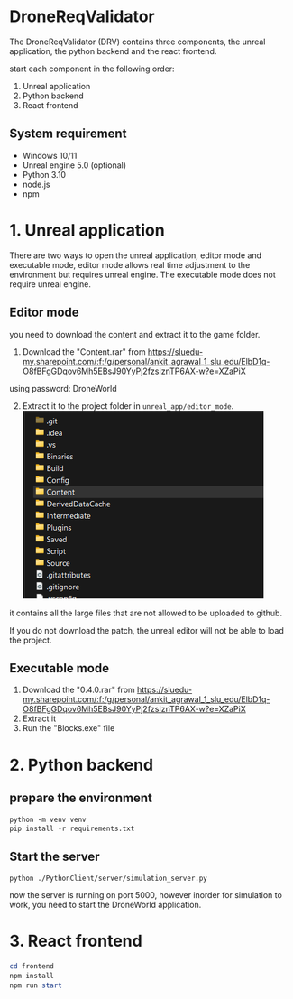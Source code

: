 # DroneReqValidator
The DroneReqValidator (DRV) contains three components, the unreal application, the python backend and the react frontend.

start each component in the following order:
1. Unreal application
2. Python backend
3. React frontend

## System requirement
- Windows 10/11
- Unreal engine 5.0 (optional)
- Python 3.10
- node.js
- npm


# 1. Unreal application
There are two ways to open the unreal application, editor mode and executable mode,
editor mode allows real time adjustment to the environment but requires unreal engine.
The executable mode does not require unreal engine. 
## Editor mode

you need to download the content and extract it to the game folder.

1. Download the "Content.rar" from 
https://sluedu-my.sharepoint.com/:f:/g/personal/ankit_agrawal_1_slu_edu/ElbD1q-O8fBFgGDqov6Mh5EBsJ90YyPj2fzsIznTP6AX-w?e=XZaPiX

using password: DroneWorld

2. Extract it to the project folder in `unreal_app/editor_mode`.
![img.png](img.png)

it contains all the large files that are not allowed to be uploaded to github.

If you do not download the patch, the unreal editor will not be able to load the project.

## Executable mode 
1. Download the "0.4.0.rar" from
https://sluedu-my.sharepoint.com/:f:/g/personal/ankit_agrawal_1_slu_edu/ElbD1q-O8fBFgGDqov6Mh5EBsJ90YyPj2fzsIznTP6AX-w?e=XZaPiX
2. Extract it
3. Run the "Blocks.exe" file


# 2. Python backend
## prepare the environment
```
python -m venv venv
pip install -r requirements.txt 
```

## Start the server
```
python ./PythonClient/server/simulation_server.py
```

now the server is running on port 5000, however inorder for simulation to work, 
you need to start the DroneWorld application.


# 3. React frontend


```powershell
cd frontend
npm install
npm run start
```